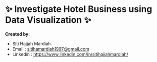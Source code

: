 # **✨ Investigate Hotel Business using Data Visualization ✨**

**Created by:**
- Siti Hajjah Mardiah
- Email : sitihamardiah1997@gmail.com
- Linkedin : https://www.linkedin.com/in/sitihajjahmardiah/
